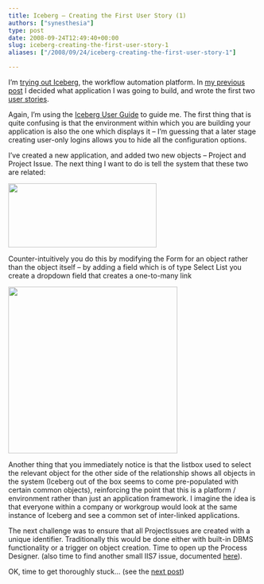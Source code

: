 ```yaml
---
title: Iceberg – Creating the First User Story (1)
authors: ["synesthesia"]
type: post
date: 2008-09-24T12:49:40+00:00
slug: iceberg-creating-the-first-user-story-1 
aliases: ["/2008/09/24/iceberg-creating-the-first-user-story-1"]

---
```

I’m [trying out Iceberg][1], the workflow automation platform. In [my previous post][2] I decided what application I was going to build, and wrote the first two [user stories][3].

Again, I’m using the [Iceberg User Guide][4] to guide me. The first thing that is quite confusing is that the environment within which you are building your application is also the one which displays it &#8211; I’m guessing that a later stage creating user-only logins allows you to hide all the configuration options.

I’ve created a new application, and added two new objects – Project and Project Issue. The next thing I want to do is tell the system that these two are related:

[<img class="aligncenter size-full wp-image-1275" title="issuetracker-classdiag01" src="https://www.synesthesia.co.uk/blog/wp-content/uploads/2008/09/issuetracker-classdiag01.png" alt="" width="298" height="129" />][5]

Counter-intuitively you do this by modifying the Form for an object rather than the object itself – by adding a field which is of type Select List you create a dropdown field that creates a one-to-many link

<img class="aligncenter size-full wp-image-1276" title="iceberg-addlinkedfield" src="https://www.synesthesia.co.uk/blog/wp-content/uploads/2008/09/iceberg-addlinkedfield.png" alt="" width="340" height="335" />

Another thing that you immediately notice is that the listbox used to select the relevant object for the other side of the relationship shows all objects in the system (Iceberg out of the box seems to come pre-populated with certain common objects), reinforcing the point that this is a platform / environment rather than just an application framework. I imagine the idea is that everyone within a company or workgroup would look at the same instance of Iceberg and see a common set of inter-linked applications.

The next challenge was to ensure that all ProjectIssues are created with a unique identifier. Traditionally this would be done either with built-in DBMS functionality or a trigger on object creation. Time to open up the Process Designer. (also time to find another small IIS7 issue, documented [here][6]).

OK, time to get thoroughly stuck&#8230; (see the [next post][7])

 [1]: https://www.synesthesia.co.uk/blog/archives/2008/09/24/iceberg/
 [2]: https://www.synesthesia.co.uk/blog/archives/2008/09/24/iceberg-building-the-first-application/
 [3]: https://www.synesthesia.co.uk/wikka/IssueTracker
 [4]: https://www.learniceberg.com/1_Getting_Started
 [5]: https://www.synesthesia.co.uk/blog/wp-content/uploads/2008/09/issuetracker-classdiag01.png
 [6]: https://www.learniceberg.com/support/comments.php?DiscussionID=43
 [7]: https://www.synesthesia.co.uk/blog/archives/2008/09/25/iceberg-creati…t-user-story-2iceberg-creating-the-first-user-story-2/